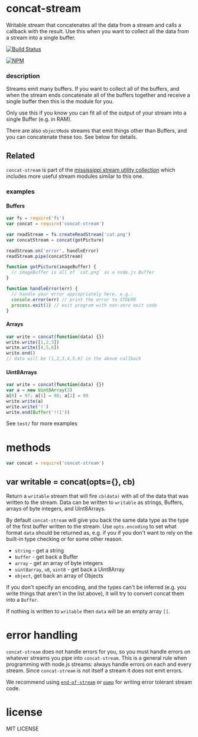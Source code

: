 # concat-stream

Writable stream that concatenates all the data from a stream and calls a callback with the result. Use this when you want to collect all the data from a stream into a single buffer.

[![Build Status](https://travis-ci.org/maxogden/concat-stream.svg?branch=master)](https://travis-ci.org/maxogden/concat-stream)

[![NPM](https://nodei.co/npm/concat-stream.png)](https://nodei.co/npm/concat-stream/)

### description

Streams emit many buffers. If you want to collect all of the buffers, and when the stream ends concatenate all of the buffers together and receive a single buffer then this is the module for you.

Only use this if you know you can fit all of the output of your stream into a single Buffer (e.g. in RAM).

There are also `objectMode` streams that emit things other than Buffers, and you can concatenate these too. See below for details.

## Related

`concat-stream` is part of the [mississippi stream utility collection](https://github.com/maxogden/mississippi) which includes more useful stream modules similar to this one.

### examples

#### Buffers

```js
var fs = require('fs')
var concat = require('concat-stream')

var readStream = fs.createReadStream('cat.png')
var concatStream = concat(gotPicture)

readStream.on('error', handleError)
readStream.pipe(concatStream)

function gotPicture(imageBuffer) {
  // imageBuffer is all of `cat.png` as a node.js Buffer
}

function handleError(err) {
  // handle your error appropriately here, e.g.:
  console.error(err) // print the error to STDERR
  process.exit(1) // exit program with non-zero exit code
}

```

#### Arrays

```js
var write = concat(function(data) {})
write.write([1,2,3])
write.write([4,5,6])
write.end()
// data will be [1,2,3,4,5,6] in the above callback
```

#### Uint8Arrays

```js
var write = concat(function(data) {})
var a = new Uint8Array(3)
a[0] = 97; a[1] = 98; a[2] = 99
write.write(a)
write.write('!')
write.end(Buffer('!!1'))
```

See `test/` for more examples

# methods

```js
var concat = require('concat-stream')
```

## var writable = concat(opts={}, cb)

Return a `writable` stream that will fire `cb(data)` with all of the data that
was written to the stream. Data can be written to `writable` as strings,
Buffers, arrays of byte integers, and Uint8Arrays. 

By default `concat-stream` will give you back the same data type as the type of the first buffer written to the stream. Use `opts.encoding` to set what format `data` should be returned as, e.g. if you if you don't want to rely on the built-in type checking or for some other reason.

* `string` - get a string
* `buffer` - get back a Buffer
* `array` - get an array of byte integers
* `uint8array`, `u8`, `uint8` - get back a Uint8Array
* `object`, get back an array of Objects

If you don't specify an encoding, and the types can't be inferred (e.g. you write things that aren't in the list above), it will try to convert concat them into a `Buffer`.

If nothing is written to `writable` then `data` will be an empty array `[]`.

# error handling

`concat-stream` does not handle errors for you, so you must handle errors on whatever streams you pipe into `concat-stream`. This is a general rule when programming with node.js streams: always handle errors on each and every stream. Since `concat-stream` is not itself a stream it does not emit errors.

We recommend using [`end-of-stream`](https://npmjs.org/end-of-stream) or [`pump`](https://npmjs.org/pump) for writing error tolerant stream code.

# license

MIT LICENSE
